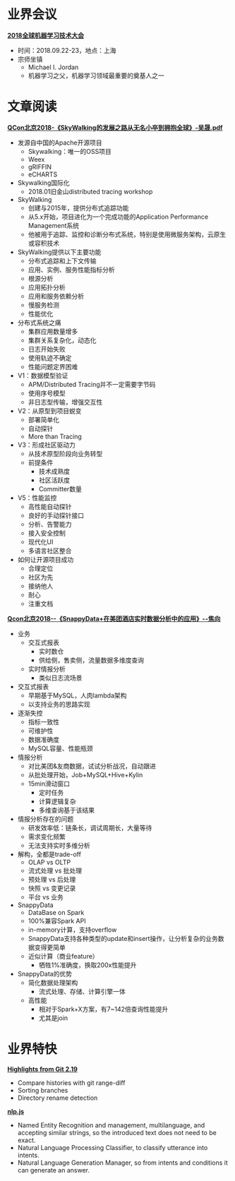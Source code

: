 ﻿# 业界会议

[**2018全球机器学习技术大会**](http://ml-summit.org/)
* 时间：2018.09.22-23，地点：上海
* 宗师坐镇
   * Michael I. Jordan
   * 机器学习之父，机器学习领域最重要的奠基人之一


# 文章阅读


[**QCon北京2018-《SkyWalking的发展之路从无名小卒到拥抱全球》-吴晟.pdf**](https://ppt.geekbang.org/list/qconbj2018)
* 发源自中国的Apache开源项目
   * Skywalking：唯一的OSS项目
   * Weex
   * gRIFFIN
   * eCHARTS
* Skywalking国际化
   * 2018.01旧金山distributed tracing workshop
* SkyWalking
   * 创建与2015年，提供分布式追踪功能
   * 从5.x开始，项目进化为一个完成功能的Application Performance Management系统
   * 他被用于追踪、监控和诊断分布式系统，特别是使用微服务架构，云原生或容积技术
* SkyWalking提供以下主要功能
   * 分布式追踪和上下文传输
   * 应用、实例、服务性能指标分析
   * 根源分析
   * 应用拓扑分析
   * 应用和服务依赖分析
   * 慢服务检测
   * 性能优化
* 分布式系统之痛
   * 集群应用数量增多
   * 集群关系复杂化，动态化
   * 日志开始失败
   * 使用轨迹不确定
   * 性能问题定界困难
* V1：数据模型验证
   * APM/Distributed Tracing并不一定需要字节码
   * 使用序号模型
   * 非日志型传输，增强交互性
* V2：从原型到项目蜕变
   * 部署简单化
   * 自动探针
   * More than Tracing
* V3：形成社区驱动力
   * 从技术原型阶段向业务转型
   * 前提条件
      * 技术成熟度
      * 社区活跃度
      * Committer数量
* V5：性能监控
   * 高性能自动探针
   * 良好的手动探针接口
   * 分析、告警能力
   * 接入安全控制
   * 现代化UI
   * 多语言社区整合
* 如何让开源项目成功
   * 合理定位
   * 社区为先
   * 接纳他人
   * 耐心
   * 注重文档


[**Qcon北京2018--《SnappyData+在美团酒店实时数据分析中的应用》--焦向**](https://ppt.geekbang.org/list/qconbj2018)
* 业务
   * 交互式报表
      * 实时数仓
      * 供给侧，售卖侧，流量数据多维度查询
   * 实时情报分析
      * 类似日志流场景
* 交互式报表
   * 早期基于MySQL，人肉lambda架构
   * 以支持业务的思路实现
* 逐渐失控
   * 指标一致性
   * 可维护性
   * 数据准确度
   * MySQL容量、性能瓶颈
* 情报分析
   * 对比美团&友商数据，试试分析战况，自动跟进
   * 从批处理开始，Job+MySQL+Hive+Kylin
   * 15min滑动窗口
      * 定时任务
      * 计算逻辑复杂
      * 多维查询基于该结果
* 情报分析存在的问题
   * 研发效率低：链条长，调试周期长，大量等待
   * 需求变化频繁
   * 无法支持实时多维分析
* 解构，全都是trade-off
   * OLAP vs OLTP
   * 流式处理 vs 批处理
   * 预处理 vs 后处理
   * 快照 vs 变更记录
   * 平台 vs 业务
* SnappyData
   * DataBase on Spark
   * 100%兼容Spark API
   * in-memory计算，支持overflow
   * SnappyData支持各种类型的update和insert操作，让分析复杂的业务数据变得更简单
   * 近似计算（商业feature）
      * 牺牲1%准确度，换取200x性能提升
* SnappyData的优势
   * 简化数据处理架构
      * 流式处理、存储、计算引擎一体
   * 高性能
      * 相对于Spark+X方案，有7~142倍查询性能提升
      * 尤其是join


# 业界特快


[**Highlights from Git 2.19**](https://blog.github.com/2018-09-10-highlights-from-git-2-19/)
* Compare histories with git range-diff 
* Sorting branches
* Directory rename detection


[**nlp.js**](https://github.com/axa-group/nlp.js)
* Named Entity Recognition and management, multilanguage, and accepting similar strings, so the introduced text does not need to be exact.
* Natural Language Processing Classifier, to classify utterance into intents.
* Natural Language Generation Manager, so from intents and conditions it can generate an answer.

